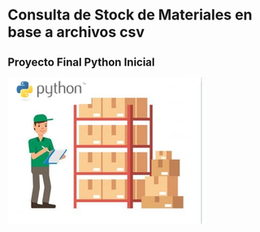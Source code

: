 # Consulta de Stock de Materiales en base a archivos csv
## Proyecto Final Python Inicial

![ControlDeStock](/Imagenes/ControlDeStock.jpg)
